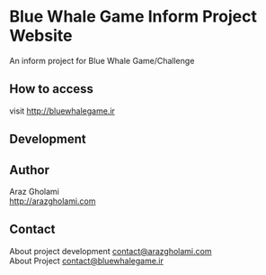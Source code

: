 # Blue Whale Game Inform Project Website
An inform project for Blue Whale Game/Challenge

## How to access
visit http://bluewhalegame.ir

## Development


## Author
Araz Gholami  
<http://arazgholami.com>

## Contact
About project development contact@arazgholami.com  
About Project contact@bluewhalegame.ir
